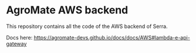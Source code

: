 # AgroMate AWS backend

This repository contains all the code of the AWS backend of Serra.

Docs here: https://agromate-devs.github.io/docs/docs/AWS#lambda-e-api-gateway
